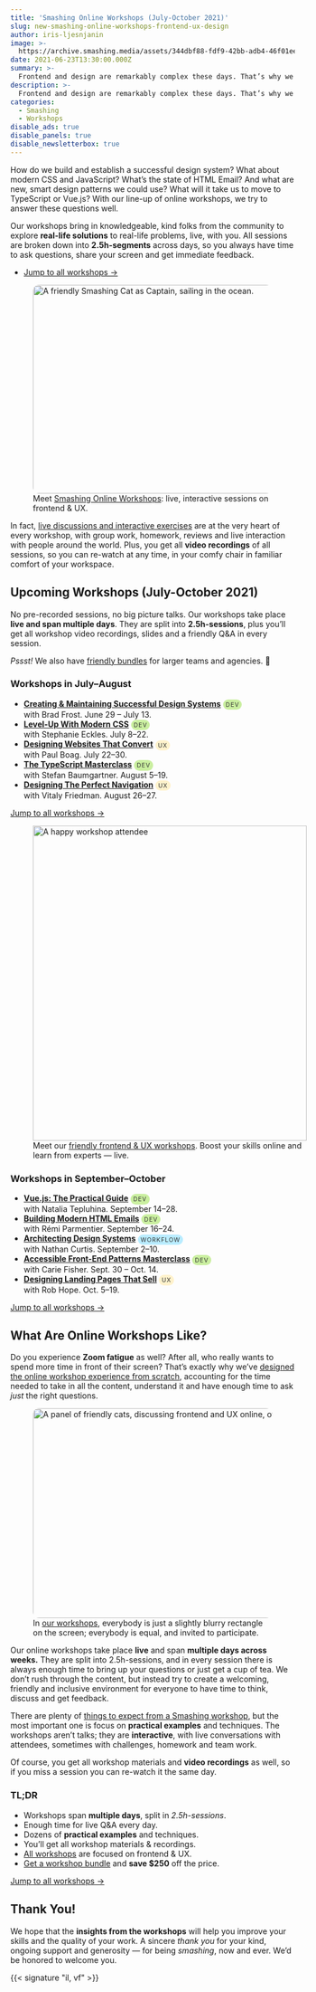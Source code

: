```yaml
---
title: 'Smashing Online Workshops (July-October 2021)'
slug: new-smashing-online-workshops-frontend-ux-design
author: iris-ljesnjanin
image: >-
  https://archive.smashing.media/assets/344dbf88-fdf9-42bb-adb4-46f01eedd629/1a95c729-8b29-4b44-90b0-d38183b367c0/online-workshops-2021-opt.png
date: 2021-06-23T13:30:00.000Z
summary: >-
  Frontend and design are remarkably complex these days. That’s why we invite kind, smart folks from the community to run [online workshops](https://smashingconf.com/online-workshops/) for all of us to learn together. And we have new ones coming up.
description: >-
  Frontend and design are remarkably complex these days. That’s why we invite kind, smart folks from the community to run [online workshops](https://smashingconf.com/online-workshops/) for all of us to learn together. And we have new ones coming up, and we’d like to kindly welcome you to join in.
categories:
  - Smashing
  - Workshops
disable_ads: true
disable_panels: true
disable_newsletterbox: true
---
```


How do we build and establish a successful design system? What about modern CSS and JavaScript? What’s the state of HTML Email? And what are new, smart design patterns we could use? What will it take us to move to TypeScript or Vue.js? With our line-up of online workshops, we try to answer these questions well. 

Our workshops bring in knowledgeable, kind folks from the community to explore **real-life solutions** to real-life problems, live, with you. All sessions are broken down into **2.5h-segments** across days, so you always have time to ask questions, share your screen and get immediate feedback.

<ul>
<li><a href="#all-workshops">Jump to all workshops&nbsp;&rarr;</a></li>
</ul>

<figure class="break-out">
<a href="https://smashingconf.com/online-workshops/"><img style="border-radius: 11px;" src="https://archive.smashing.media/assets/344dbf88-fdf9-42bb-adb4-46f01eedd629/1a95c729-8b29-4b44-90b0-d38183b367c0/online-workshops-2021-opt.png" width="737" height="369" loading="lazy" alt="A friendly Smashing Cat as Captain, sailing in the ocean."/></a>
<figcaption>Meet <a href="https://smashingconf.com/online-workshops/">Smashing Online Workshops</a>: live, interactive sessions on frontend &amp; UX.</figcaption>
</figure>

In fact, [live discussions and interactive exercises](https://www.smashingmagazine.com/2020/10/how-we-run-smashing-online-workshops/) are at the very heart of every workshop, with group work, homework, reviews and live interaction with people around the world. Plus, you get all **video recordings** of all sessions, so you can re-watch at any time, in your comfy chair in familiar comfort of your workspace.

<style type="text/css">.notes{border-radius:11px;font-size:.75em;text-transform:uppercase;letter-spacing:1px;padding:.25em .45em;margin-top:0;line-height:1.5em;color:#333;text-align:center}.note--dev{background-color:#caefa0}.note--ux{background-color:#fff2cc}.note--workflow{background-color:#b9ecff}.mt0{margin-top:0 !important;}</style>

## Upcoming Workshops (July-October 2021)

No pre-recorded sessions, no big picture talks. Our workshops take place **live and span multiple days**. They are split into **2.5h-sessions**, plus you’ll get all workshop video recordings, slides and a friendly Q&amp;A in every session. 

*Pssst!* We also have [friendly bundles](https://smashingconf.com/online-workshops/bundles/) for larger teams and agencies. 🎁

### Workshops in July&ndash;August
<ul>
<li><strong><a href="https://smashingconf.com/online-workshops/workshops/brad-frost-june/">Creating &amp; Maintaining Successful Design Systems</a></strong> <span class="notes note--dev">Dev</span><br>with Brad Frost. June 29 – July 13.</li>
<li><strong><a href="https://smashingconf.com/online-workshops/workshops/stephanie-eckles">Level-Up With Modern CSS</a></strong> <span class="notes note--dev">Dev</span><br>with Stephanie Eckles. July 8–22.</li>
<li><strong><a href="https://smashingconf.com/online-workshops/workshops/paul-boag-july">Designing Websites That Convert</a></strong> <span class="notes note--ux">UX</span><br>with Paul Boag. July 22–30.</li>
<li><strong><a href="https://smashingconf.com/online-workshops/workshops/stefan-baumgartner">The TypeScript Masterclass</a></strong> <span class="notes note--dev">Dev</span><br>with Stefan Baumgartner. August 5–19.</li>
<li><strong><a href="https://smashingconf.com/online-workshops/workshops/vitaly-friedman-navigation-aug">Designing The Perfect Navigation</a></strong> <span class="notes note--ux">UX</span><br>with Vitaly Friedman. August 26–27.</li>
</ul>

<div class="btn--lined btn--lined--white-border mt0"><a class="btn btn--large btn--green btn--text-shadow" href="https://www.smashingconf.com/online-workshops/">Jump to all workshops →</a></div>

<figure style="width: 100%; max-width:485px">
<a href="https://smashingconf.com/online-workshops/"><img src="https://archive.smashing.media/assets/344dbf88-fdf9-42bb-adb4-46f01eedd629/066c7368-ae9e-493a-b2f1-8f8ed15de12a/friendly-attendee.svg" alt="A happy workshop attendee" loading="lazy" width="485" height="557" /></a>
<figcaption>Meet our <a href="https://smashingconf.com/online-workshops/">friendly frontend &amp; UX workshops</a>. Boost your skills online and learn from experts &mdash; live.</figcaption>
</figure>


### Workshops in September&ndash;October
<ul>

<li><strong><a href="https://smashingconf.com/online-workshops/workshops/natalia-tepluhina-sep">Vue.js: The Practical Guide</a></strong> <span class="notes note--dev">Dev</span><br>with Natalia Tepluhina. September 14–28.</li>
<li><strong><a href="https://smashingconf.com/online-workshops/workshops/remi-parmentier-sep">Building Modern HTML Emails</a></strong> <span class="notes note--dev">Dev</span><br>with Rémi Parmentier. September 16–24.</li>
<li><strong><a href="https://www.smashingconf.com/online-workshops/workshops/nathan-curtis">Architecting Design Systems</a></strong> <span class="notes note--workflow">Workflow</span><br>with Nathan Curtis. September 2–10.</li>
<li><strong><a href="https://smashingconf.com/online-workshops/workshops/carie-fisher">Accessible Front-End Patterns Masterclass</a></strong> <span class="notes note--dev">Dev</span><br>with Carie Fisher. Sept. 30 – Oct. 14.</li>
<li><strong><a href="https://smashingconf.com/online-workshops/workshops/rob-hope">Designing Landing Pages That Sell</a></strong> <span class="notes note--ux">UX</span><br>with Rob Hope. Oct. 5–19.</li>
</ul>

<div class="btn--lined btn--lined--white-border mt0"><a class="btn btn--large btn--green btn--text-shadow" href="https://www.smashingconf.com/online-workshops/">Jump to all workshops →</a></div>

## What Are Online Workshops Like?

Do you experience **Zoom fatigue** as well? After all, who really wants to spend more time in front of their screen? That’s exactly why we’ve [designed the online workshop experience from scratch](https://www.smashingmagazine.com/2020/10/how-we-run-smashing-online-workshops/), accounting for the time needed to take in all the content, understand it and have enough time to ask *just* the right questions.

<figure>
<a href="https://smashingconf.com/online-workshops/"><img style="border-radius: 11px;" loading="lazy" src="https://archive.smashing.media/assets/344dbf88-fdf9-42bb-adb4-46f01eedd629/394a4d0e-4c57-4d55-a72a-87f244ab1320/kececypa-1.png" width="605" height="371" alt="A panel of friendly cats, discussing frontend and UX online, of course." /></a>
<figcaption>In <a href="https://smashingconf.com/online-workshops/">our workshops</a>, everybody is just a slightly blurry rectangle on the screen; everybody is equal, and invited to participate.</figcaption>
</figure>

Our online workshops take place **live** and span **multiple days across weeks.** They are split into 2.5h-sessions, and in every session there is always enough time to bring up your questions or just get a cup of tea. We don’t rush through the content, but instead try to create a welcoming, friendly and inclusive environment for everyone to have time to think, discuss and get feedback.

There are plenty of [things to expect from a Smashing workshop](https://www.smashingmagazine.com/2021/02/smashing-workshop-form-design-masterclass/), but the most important one is focus on **practical examples** and techniques. The workshops aren’t talks; they are **interactive**, with live conversations with attendees, sometimes with challenges, homework and team work.

Of course, you get all workshop materials and **video recordings** as well, so if you miss a session you can re-watch it the same day.

### TL;DR

- Workshops span **multiple days**, split in *2.5h-sessions*.
- Enough time for live Q&A every day.
- Dozens of **practical examples** and techniques.
- You’ll get all workshop materials & recordings.
- [All workshops](https://www.smashingconf.com/online-workshops/workshops) are focused on frontend & UX.
- [Get a workshop bundle](https://smashingconf.com/online-workshops/bundles) and **save $250** off the price.

<div class="btn--lined btn--lined--white-border mt0"><a class="btn btn--large btn--green btn--text-shadow" href="https://www.smashingconf.com/online-workshops/">Jump to all workshops →</a></div>

## Thank You!

We hope that the **insights from the workshops** will help you improve your skills and the quality of your work. A sincere *thank you* for your kind, ongoing support and generosity &mdash; for being *smashing*, now and ever. We’d be honored to welcome you.

{{< signature "il, vf" >}}

